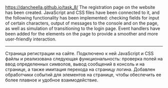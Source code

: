 https://dancheella.github.io/task_8/
The registration page on the website has been created. JavaScript and CSS files have been connected to it, and the following functionality has been implemented: checking fields for input of certain characters, output of messages to the console and on the page, as well as simulation of transitioning to the login page. Event handlers have been added for the elements on the page to provide a smoother and more user-friendly interaction.

---

Страница регистрации на сайте. Подключено к ней JavaScript и CSS файлы и реализована следующая функциональность: проверка полей на ввод определенных символов, вывод сообщений в консоль и на странице, а также имитация перехода на страницу логина. Добавлен обработчики событий для элементов на странице, чтобы обеспечить ее более плавное и удобное взаимодействие.
